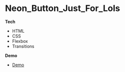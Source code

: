 # Neon_Button_Just_For_Lols

**Tech**

* HTML
* CSS
* Flexbox
* Transitions

**Demo**

* [Demo](https://platonbaskov.github.io/Neon_Button_Just_For_Lols/index.html)
